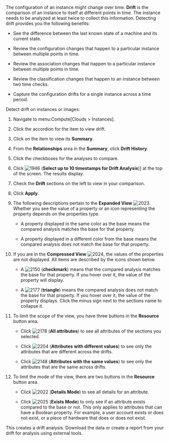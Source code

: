 The configuration of an instance might change over time. **Drift** is
the comparison of an instance to itself at different points in time. The
instance needs to be analyzed at least twice to collect this
information. Detecting drift provides you the following benefits:

  - See the difference between the last known state of a machine and its
    current state.

  - Review the configuration changes that happen to a particular
    instance between multiple points in time.

  - Review the association changes that happen to a particular instance
    between multiple points in time.

  - Review the classification changes that happen to an instance between
    two time checks.

  - Capture the configuration drifts for a single instance across a time
    period.

Detect drift on instances or images:

1.  Navigate to menu:Compute\[Clouds \> Instances\].

2.  Click the accordion for the item to view drift.

3.  Click on the item to view its **Summary**.

4.  From the **Relationships** area in the **Summary**, click **Drift
    History**.

5.  Click the checkboxes for the analyses to compare.

6.  Click ![1946](1946.png) (**Select up to 10 timestamps for Drift
    Analysis**)\] at the top of the screen. The results display.

7.  Check the **Drift** sections on the left to view in your comparison.

8.  Click **Apply**.

9.  The following descriptions pertain to the **Expanded View**
    ![2023](2023.png). Whether you see the value of a property or an
    icon representing the property depends on the properties type.
    
      - A property displayed in the same color as the base means the
        compared analysis matches the base for that property.
    
      - A property displayed in a different color from the base means
        the compared analysis does not match the base for that property.

10. If you are in the **Compressed View** ![2024](2024.png), the values
    of the properties are not displayed. All items are described by the
    icons shown below.
    
      - A ![2150](2150.png) (**checkmark**) means that the compared
        analysis matches the base for that property. If you hover over
        it, the value of the property will display.
    
      - A ![2177](2177.png) (**triangle**) means the compared analysis
        does not match the base for that property. If you hover over it,
        the value of the property displays. Click the minus sign next to
        the sections name to collapse it.

11. To limit the scope of the view, you have three buttons in the
    **Resource** button area.
    
      - Click ![2178](2178.png) (**All attributes**) to see all
        attributes of the sections you selected.
    
      - Click ![2204](2204.png) (**Attributes with different values**)
        to see only the attributes that are different across the drifts.
    
      - Click ![2148](2148.png) (**Attributes with the same values**) to
        see only the attributes that are the same across drifts.

12. To limit the mode of the view, there are two buttons in the
    **Resource** button area.
    
      - Click ![2022](2022.png) (**Details Mode**) to see all details
        for an attribute.
    
      - Click ![2025](2025.png) (**Exists Mode**) to only see if an
        attribute exists compared to the base or not. This only applies
        to attributes that can have a Boolean property. For example, a
        user account exists or does not exist, or a piece of hardware
        that does or does not exist.

This creates a drift analysis. Download the data or create a report from
your drift for analysis using external tools.
